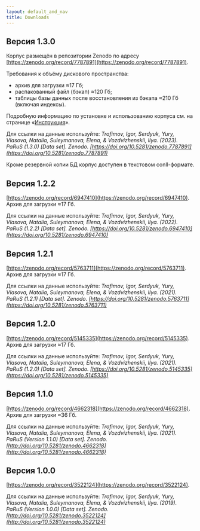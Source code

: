 ```yaml
---
layout: default_and_nav
title: Downloads
---
```

## Версия 1.3.0
Корпус размещён в репозитории Zenodo по адресу [https://zenodo.org/record/7787891](https://zenodo.org/record/7787891).

Требования к объёму дискового пространства:
- архив для загрузки ≈17 Гб;
- распакованный файл (бэкап) ≈120 Гб;
- таблицы базы данных после восстановления из бэкапа ≈210 Гб (включая индексы).

Подробную информацию по установке и использованию корпуса см. на странице «[Инструкция](./guide.html)».

Для ссылки на данные используйте: *Trofimov, Igor, Serdyuk, Yury, Vlasova, Natalia, Suleymanova, Elena, & Vozdvizhenskii, Ilya. (2023). PaRuS (1.3.0) \[Data set\]. Zenodo. [https://doi.org/10.5281/zenodo.7787891](https://doi.org/10.5281/zenodo.7787891)*

Кроме резервной копии БД корпус доступен в текстовом conll-формате.

## Версия 1.2.2
[https://zenodo.org/record/6947410](https://zenodo.org/record/6947410). Архив для загрузки ≈17 Гб.

Для ссылки на данные используйте: *Trofimov, Igor, Serdyuk, Yury, Vlasova, Natalia, Suleymanova, Elena, & Vozdvizhenskii, Ilya. (2022). PaRuS (1.2.2) \[Data set\]. Zenodo. [https://doi.org/10.5281/zenodo.6947410](https://doi.org/10.5281/zenodo.6947410)*

## Версия 1.2.1
[https://zenodo.org/record/5763711](https://zenodo.org/record/5763711). Архив для загрузки ≈17 Гб.

Для ссылки на данные используйте: *Trofimov, Igor, Serdyuk, Yury, Vlasova, Natalia, Suleymanova, Elena, & Vozdvizhenskii, Ilya. (2021). PaRuS (1.2.1) \[Data set\]. Zenodo. [https://doi.org/10.5281/zenodo.5763711](https://doi.org/10.5281/zenodo.5763711)*

## Версия 1.2.0
[https://zenodo.org/record/5145335](https://zenodo.org/record/5145335). Архив для загрузки ≈17 Гб.

Для ссылки на данные используйте: *Trofimov, Igor, Serdyuk, Yury, Vlasova, Natalia, Suleymanova, Elena, & Vozdvizhenskii, Ilya. (2021). PaRuS (1.2.0) \[Data set\]. Zenodo. [https://doi.org/10.5281/zenodo.5145335](https://doi.org/10.5281/zenodo.5145335)*

## Версия 1.1.0
[https://zenodo.org/record/4662318](https://zenodo.org/record/4662318). Архив для загрузки ≈36 Гб.

Для ссылки на данные используйте: *Trofimov, Igor, Serdyuk, Yury, Vlasova, Natalia, Suleymanova, Elena, & Vozdvizhenskii, Ilya. (2021). PaRuS (Version 1.1.0) \[Data set\]. Zenodo. [http://doi.org/10.5281/zenodo.4662318](http://doi.org/10.5281/zenodo.4662318)*

## Версия 1.0.0

[https://zenodo.org/record/3522124](https://zenodo.org/record/3522124).

Для ссылки на данные используйте: *Trofimov, Igor, Serdyuk, Yury, Vlasova, Natalia, Suleymanova, Elena, & Vozdvizhenskii, Ilya. (2019). PaRuS (Version 1.0.0) \[Data set\]. Zenodo. [http://doi.org/10.5281/zenodo.3522124](http://doi.org/10.5281/zenodo.3522124)*
